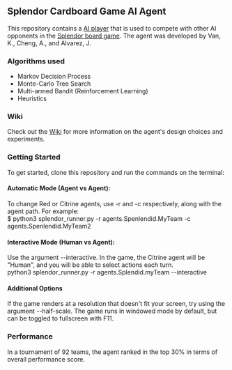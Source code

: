 ## Splendor Cardboard Game AI Agent  
This repository contains a [AI player](https://github.com/AllisonXY/splendor-AI-competition/blob/master/agents/Splendid/myTeam.py) that is used to compete with other AI opponents in the [Splendor board game](https://store.steampowered.com/app/376680/Splendor/). The agent was developed by Van, K., Cheng, A., and Alvarez, J.


### Algorithms used 
- Markov Decision Process
- Monte-Carlo Tree Search
- Multi-armed Bandit (Reinforcement Learning)
- Heuristics 


### Wiki
Check out the [Wiki](https://github.com/AllisonXY/splendor-AI-competition/wiki) for more information on the agent's design choices and experiments.


### Getting Started
To get started, clone this repository and run the commands on the terminal:

#### Automatic Mode (Agent vs Agent):
To change Red or Citrine agents, use -r and -c respectively, along with the agent path. For example:   
$ python3 splendor_runner.py -r agents.Spenlendid.MyTeam -c agents.Spenlendid.MyTeam2

#### Interactive Mode (Human vs Agent):
Use the argument --interactive. In the game, the Citrine agent will be "Human", and you will be able to select actions each turn.    
python3 splendor_runner.py -r agents.Splendid.myTeam --interactive

#### Additional Options
If the game renders at a resolution that doesn't fit your screen, try using the argument --half-scale. The game runs in windowed mode by default, but can be toggled to fullscreen with F11.


### Performance 
In a tournament of 92 teams, the agent ranked in the top 30% in terms of overall performance score.




